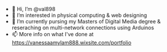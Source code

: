 - 👋 Hi, I’m @val898
- 👀 I’m interested in physical computing & web designing
- 🌱 I’m currently pursing my Masters of Digital Media degree & reseraching on multi-network connections using Arduinos
- 📫 More info on what I've done at https://vanessaamylam888.wixsite.com/portfolio
